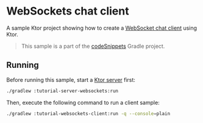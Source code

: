 # WebSockets chat client

A sample Ktor project showing how to create a [WebSocket chat client](https://ktor.io/docs/getting-started-ktor-client-chat.html) using Ktor.
> This sample is a part of the [codeSnippets](../../README.md) Gradle project.

## Running

Before running this sample, start a [Ktor server](../tutorial-websockets-server) first:

```bash
./gradlew :tutorial-server-websockets:run
```

Then, execute the following command to run a client sample:

```bash
./gradlew :tutorial-websockets-client:run -q --console=plain
```
